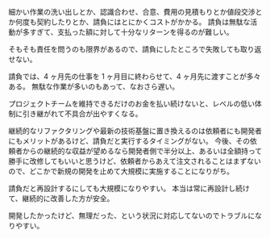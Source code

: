 細かい作業の洗い出しとか、認識合わせ、合意、費用の見積もりとか値段交渉とか何度も契約したりとか、請負にはとにかくコストがかかる。
請負は無駄な活動が多すぎて、支払った額に対して十分なリターンを得るのが難しい。

そもそも責任を問うのも限界があるので、請負にしたところで失敗しても取り返せない。

請負では、4 ヶ月先の仕事を 1 ヶ月目に終わらせて、4 ヶ月先に渡すことが多々ある。
無駄な作業が多いのもあって、なおさら遅い。

プロジェクトチームを維持できるだけのお金を払い続けないと、レベルの低い体制に引き継がれて不具合が出やすくなる。

継続的なリファクタリングや最新の技術基盤に置き換えるのは依頼者にも開発者にもメリットがあるけど、請負だと実行するタイミングがない。
今後、その依頼者からの継続的な収益が望めるなら開発者側で半分以上、あるいは全額持って勝手に改修してもいいと思うけど、依頼者からあえて注文されることはまずないので、どこかで新規の開発を止めて大規模に実施することになりがち。

請負だと再設計するにしても大規模になりやすい。
本当は常に再設計し続けて、継続的に改善した方が安全。

開発したかったけど、無理だった、という状況に対応してないのでトラブルになりやすい。
